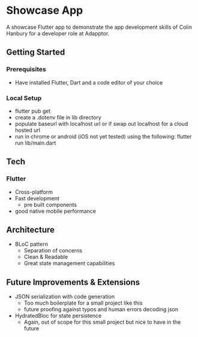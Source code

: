 # Showcase App

A showcase Flutter app to demonstrate the app development skills of Colin Hanbury for a developer role at Adapptor.

## Getting Started

### Prerequisites

* Have installed Flutter, Dart and a code editor of your choice

### Local Setup

- flutter pub get
- create a .dotenv file in lib directory
- populate baseurl with localhost url or if swap out localhost for a cloud hosted url
- run in chrome or android (iOS not yet tested) using the following: flutter run lib/main.dart

## Tech

### Flutter

* Cross-platform
* Fast development
  * pre built components
* good native mobile performance

## Architecture

* BLoC pattern
    * Separation of concerns
    * Clean & Readable
    * Great state management capabilities

## Future Improvements & Extensions

* JSON serialization with code generation
  * Too much boilerplate for a small project like this
  * future proofing against typos and human errors decoding json
* HydratedBloc for state persistence
  * Again, out of scope for this small project but nice to have in the future

